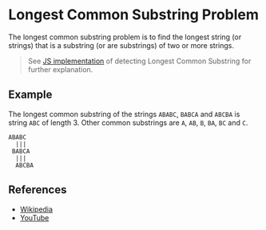 # Longest Common Substring Problem

The longest common substring problem is to find the longest string
(or strings) that is a substring (or are substrings) of two or more
strings.

> See [JS implementation](zAlgorithm.js) of detecting Longest Common Substring for further explanation.

## Example

The longest common substring of the strings `ABABC`, `BABCA` and
`ABCBA` is string `ABC` of length 3. Other common substrings are
`A`, `AB`, `B`, `BA`, `BC` and `C`.

```
ABABC
  |||
 BABCA
  |||
  ABCBA
```

## References

- [Wikipedia](https://en.wikipedia.org/wiki/Longest_common_substring_problem)
- [YouTube](https://www.youtube.com/watch?v=BysNXJHzCEs&list=PLLXdhg_r2hKA7DPDsunoDZ-Z769jWn4R8)